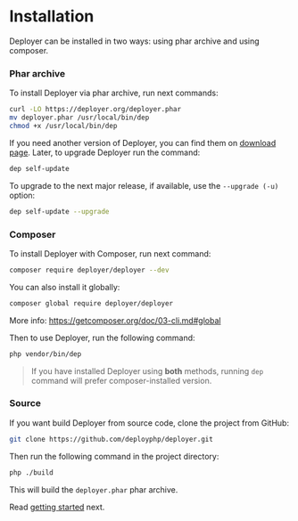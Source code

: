 # Installation

Deployer can be installed in two ways: using phar archive and using composer.

### Phar archive

To install Deployer via phar archive, run next commands:

```sh
curl -LO https://deployer.org/deployer.phar
mv deployer.phar /usr/local/bin/dep
chmod +x /usr/local/bin/dep
```

If you need another version of Deployer, you can find them on [download page](https://deployer.org/download).
Later, to upgrade Deployer run the command:

```sh
dep self-update
```

To upgrade to the next major release, if available, use the `--upgrade (-u)` option:

```sh
dep self-update --upgrade
```

### Composer

To install Deployer with Composer, run next command:

```sh
composer require deployer/deployer --dev
```

You can also install it globally:

``` sh
composer global require deployer/deployer
```

More info: https://getcomposer.org/doc/03-cli.md#global

Then to use Deployer, run the following command:

```sh
php vendor/bin/dep
```

> If you have installed Deployer using **both** methods, running `dep` command will prefer composer-installed version. 

### Source

If you want build Deployer from source code, clone the project from GitHub:

```sh
git clone https://github.com/deployphp/deployer.git
```

Then run the following command in the project directory:

```sh
php ./build
```

This will build the `deployer.phar` phar archive.

Read [getting started](getting-started.md) next.
